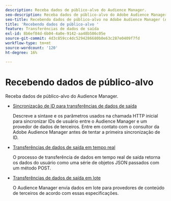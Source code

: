 ```yaml
---
description: Receba dados de público-alvo do Audience Manager.
seo-description: Receba dados de público-alvo do Adobe Audience Manager (AAM).
seo-title: Recebendo dados de público-alvo no Adobe Audience Manager (AAM)
title: 'Recebendo dados de público-alvo '
feature: Transferências de dados de saída
exl-id: 8b6ef84d-6b04-4a0e-9142-aa48b586c05e
source-git-commit: 4d3c859cc4dc5294286680b0e63c287e0409f7fd
workflow-type: tm+mt
source-wordcount: '120'
ht-degree: 16%

---
```


# Recebendo dados de público-alvo 

Receba dados de público-alvo do Audience Manager.

* [Sincronização de ID para transferências de dados de saída](id-sync-outbound.md)

   Descreve a sintaxe e os parâmetros usados na chamada HTTP inicial para sincronizar IDs de usuário entre o Audience Manager e um provedor de dados de terceiros. Entre em contato com o consultor da Adobe Audience Manager antes de tentar a primeira sincronização de ID.

* [Transferências de dados de saída em tempo real](real-time-outbound-transfers/real-time-outbound-transfers.md)

   O processo de transferência de dados em tempo real de saída retorna os dados do usuário como uma série de objetos JSON passados com um método POST.

* [Transferências de dados de saída em lote ](batch-outbound-transfers/batch-outbound-overview.md)

   O Audience Manager envia dados em lote para provedores de conteúdo de terceiros de acordo com essas especificações.

